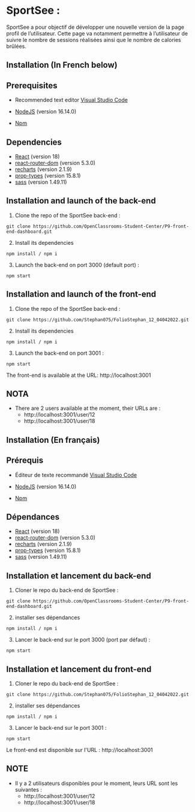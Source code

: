 # SportSee :

SportSee a pour objectif de développer une nouvelle version de la page profil de l’utilisateur. Cette page va notamment permettre à l’utilisateur de suivre le nombre de sessions réalisées ainsi que le nombre de calories brûlées.

## Installation (In French below)

## Prerequisites

- Recommended text editor [Visual Studio Code](https://code.visualstudio.com)

- [NodeJS](https://nodejs.org/en/) (version 16.14.0)

- [Npm](https://www.npmjs.com/)

## Dependencies

- [React](https://fr.reactjs.org/) (version 18)
- [react-router-dom](https://v5.reactrouter.com/web/guides/quick-start) (version 5.3.0)
- [recharts](https://recharts.org/en-US/) (version 2.1.9)
- [prop-types](https://www.npmjs.com/package/prop-types) (version 15.8.1)
- [sass](https://www.npmjs.com/package/sass) (version 1.49.11)

## Installation and launch of the back-end

1. Clone the repo of the SportSee back-end :

`git clone https://github.com/OpenClassrooms-Student-Center/P9-front-end-dashboard.git`

2. Install its dependencies

`npm install / npm i`

3. Launch the back-end on port 3000 (default port) :

`npm start`

## Installation and launch of the front-end

1. Clone the repo of the SportSee back-end :

`git clone https://github.com/Stephan075/FolioStephan_12_04042022.git`

2. Install its dependencies

`npm install / npm i`

3. Launch the back-end on port 3001 :

`npm start`

The front-end is available at the URL: http://localhost:3001

## NOTA

- There are 2 users available at the moment, their URLs are :
  - http://localhost:3001/user/12
  - http://localhost:3001/user/18

## Installation (En français)

## Prérequis

- Éditeur de texte recommandé [Visual Studio Code](https://code.visualstudio.com)

- [NodeJS](https://nodejs.org/en/) (version 16.14.0)

- [Npm](https://www.npmjs.com/)

## Dépendances

- [React](https://fr.reactjs.org/) (version 18)
- [react-router-dom](https://v5.reactrouter.com/web/guides/quick-start) (version 5.3.0)
- [recharts](https://recharts.org/en-US/) (version 2.1.9)
- [prop-types](https://www.npmjs.com/package/prop-types) (version 15.8.1)
- [sass](https://www.npmjs.com/package/sass) (version 1.49.11)

## Installation et lancement du back-end

1. Cloner le repo du back-end de SportSee :

`git clone https://github.com/OpenClassrooms-Student-Center/P9-front-end-dashboard.git`

2. installer ses dépendances

`npm install / npm i`

3. Lancer le back-end sur le port 3000 (port par défaut) :

`npm start`

## Installation et lancement du front-end

1. Cloner le repo du back-end de SportSee :

`git clone https://github.com/Stephan075/FolioStephan_12_04042022.git`

2. installer ses dépendances

`npm install / npm i`

3. Lancer le back-end sur le port 3001 :

`npm start`

Le front-end est disponible sur l'URL : http://localhost:3001

## NOTE

- Il y a 2 utilisateurs disponibles pour le moment, leurs URL sont les suivantes :
  - http://localhost:3001/user/12
  - http://localhost:3001/user/18
